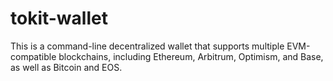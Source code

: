 # tokit-wallet
This is a command-line decentralized wallet that supports multiple EVM-compatible blockchains, including Ethereum, Arbitrum, Optimism, and Base, as well as Bitcoin and EOS.
